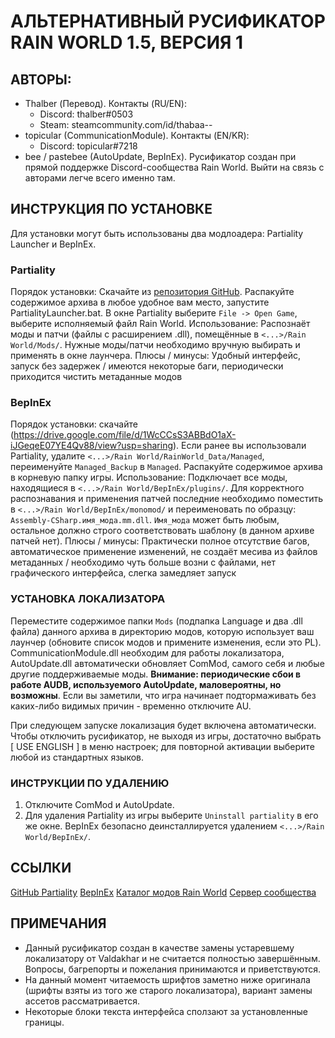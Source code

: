 

# АЛЬТЕРНАТИВНЫЙ РУСИФИКАТОР RAIN WORLD 1.5, ВЕРСИЯ 1

## АВТОРЫ:
* Thalber (Перевод). Контакты (RU/EN):
	* Discord:	thalber#0503
	* Steam:  	steamcommunity.com/id/thabaa--
* topicular (CommunicationModule). Контакты (EN/KR):
	* Discord: topicular#7218
* bee / pastebee (AutoUpdate, BepInEx).
Русификатор создан при прямой поддержке Discord-сообщества Rain World. Выйти на связь с авторами легче всего именно там.

## ИНСТРУКЦИЯ ПО УСТАНОВКЕ

Для установки могут быть использованы два модлоадера: Partiality Launcher и BepInEx.

### Partiality
Порядок установки: Скачайте из [репозитория GitHub](https://github.com/PartialityModding/PartialityLauncher). Распакуйте содержимое архива в любое удобное вам место, запустите PartialityLauncher.bat. В окне Partiality выберите `File -> Open Game`, выберите исполняемый файл Rain World.
Использование: Распознаёт моды и патчи (файлы с расширением .dll), помещённые в `<...>/Rain World/Mods/`. Нужные моды/патчи необходимо вручную выбирать и применять в окне лаунчера.
Плюсы / минусы: Удобный интерфейс, запуск без задержек / имеются некоторые баги, периодически приходится чистить метаданные модов

### BepInEx
Порядок установки: скачайте (https://drive.google.com/file/d/1WcCCsS3ABBdO1aX-iJGeqeE07YE4Qv88/view?usp=sharing). Если ранее вы использовали Partiality, удалите `<...>/Rain World/RainWorld_Data/Managed`, переименуйте `Managed_Backup` в `Managed`. Распакуйте содержимое архива в корневую папку игры.
Использование: Подключает все моды, находящиеся в `<...>/Rain World/BepInEx/plugins/`. Для корректного распознавания и применения патчей последние необходимо поместить в `<...>/Rain World/BepInEx/monomod/` и переименовать по образцу: `Assembly-CSharp.имя_мода.mm.dll`. `Имя_мода` может быть любым, остальное должно строго соответствовать шаблону (в данном архиве патчей нет).
Плюсы / минусы: Практически полное отсутствие багов, автоматическое применение изменений, не создаёт месива из файлов метаданных / необходимо чуть больше возни с файлами, нет графического интерфейса, слегка замедляет запуск

### УСТАНОВКА ЛОКАЛИЗАТОРА

Переместите содержимое папки `Mods` (подпапка Language и два .dll файла) данного архива в директорию модов, которую использует ваш лаунчер (обновите список модов и примените изменения, если это PL). CommunicationModule.dll необходим для работы локализатора, AutoUpdate.dll автоматически обновляет ComMod, самого себя и любые другие поддерживаемые моды. **Внимание: периодические сбои в работе AUDB, используемого AutoUpdate, маловероятны, но возможны**. Если вы заметили, что игра начинает подтормаживать без каких-либо видимых причин - временно отключите AU.

При следующем запуске локализация будет включена автоматически. Чтобы отключить русификатор, не выходя из игры, достаточно выбрать [ USE ENGLISH ] в меню настроек; для повторной активации выберите любой из стандартных языков.


###	ИНСТРУКЦИИ ПО УДАЛЕНИЮ

1)	Отключите ComMod и AutoUpdate.
2)	Для удаления Partiality из игры выберите `Uninstall partiality` в его же окне. BepInEx безопасно деинсталлируется удалением `<...>/Rain World/BepInEx/`.


##	ССЫЛКИ

[GitHub Partiality](https://github.com/PartialityModding/PartialityLauncher)
[BepInEx](https://drive.google.com/file/d/1WcCCsS3ABBdO1aX-iJGeqeE07YE4Qv88/view?usp=sharing)
[Каталог модов Rain World](raindb.net)
[Сервер сообщества](discord.gg/rainworld)


## ПРИМЕЧАНИЯ

* Данный русификатор создан в качестве замены устаревшему локализатору от Valdakhar и не считается полностью завершённым. Вопросы, багрепорты и пожелания принимаются и приветствуются.
* На данный момент читаемость шрифтов заметно ниже оригинала (шрифты взяты из того же старого локализатора), вариант замены ассетов рассматривается.
* Некоторые блоки текста интерфейса сползают за установленные границы.
